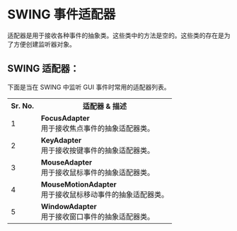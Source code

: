 # SWING 事件适配器

适配器是用于接收各种事件的抽象类。这些类中的方法是空的。这些类的存在是为了方便创建监听器对象。

## SWING 适配器：

下面是当在 SWING 中监听 GUI 事件时常用的适配器列表。

<table class="table table-bordered">
<tr><th class="fivepct">Sr. No.</th><th>适配器 & 描述</th></tr>
<tr><td>1</td><td><b>FocusAdapter</b><br> 用于接收焦点事件的抽象适配器类。</td></tr>
<tr><td>2</td><td><b>KeyAdapter</b><br>用于接收按键事件的抽象适配器类。</td></tr>
<tr><td>3</td><td><b>MouseAdapter</b><br>用于接收鼠标事件的抽象适配器类。</td></tr>
<tr><td>4</td><td><b>MouseMotionAdapter</b><br>用于接收鼠标移动事件的抽象适配器类。</td></tr>
<tr><td>5</td><td><b>WindowAdapter</b><br>用于接收窗口事件的抽象适配器类。</td></tr>
</table>